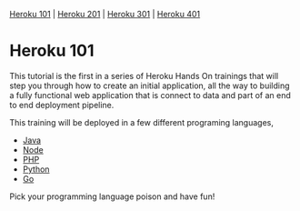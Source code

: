 [Heroku 101](https://github.com/ibigfoot/heroku-101) | [Heroku 201](https://github.com/ibigfoot/heroku-201) | [Heroku 301](https://github.com/ibigfoot/heroku-301) | [Heroku 401](https://github.com/ibigfoot/heroku-401)

# Heroku 101

This tutorial is the first in a series of Heroku Hands On trainings that will step you through how to create an initial application, all the way to building a fully functional web application that is connect to data and part of an end to end deployment pipeline. 

This training will be deployed in a few different programing languages,
- [Java](https://github.com/ibigfoot/heroku-101/tree/java)
- [Node](https://github.com/ibigfoot/heroku-101/tree/node)
- [PHP](https://github.com/ibigfoot/heroku-101/tree/php)
- [Python](https://github.com/ibigfoot/heroku-101/tree/python)
- [Go](https://github.com/ibigfoot/heroku-101/tree/go)

Pick your programming language poison and have fun! 
